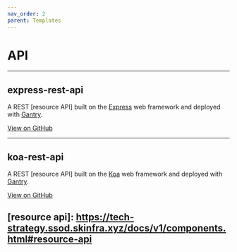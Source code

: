 ```yaml
---
nav_order: 2
parent: Templates
---
```


# API

---

## express-rest-api

A REST [resource API] built on the [Express] web framework and deployed with [Gantry].

[View on GitHub](https://github.com/seek-oss/skuba/tree/master/template/express-rest-api)

---

## koa-rest-api

A REST [resource API] built on the [Koa] web framework and deployed with [Gantry].

[View on GitHub](https://github.com/seek-oss/skuba/tree/master/template/koa-rest-api)

[express]: https://expressjs.com/
[gantry]: https://gantry.ssod.skinfra.xyz
[koa]: https://koajs.com/

## [resource api]: https://tech-strategy.ssod.skinfra.xyz/docs/v1/components.html#resource-api
